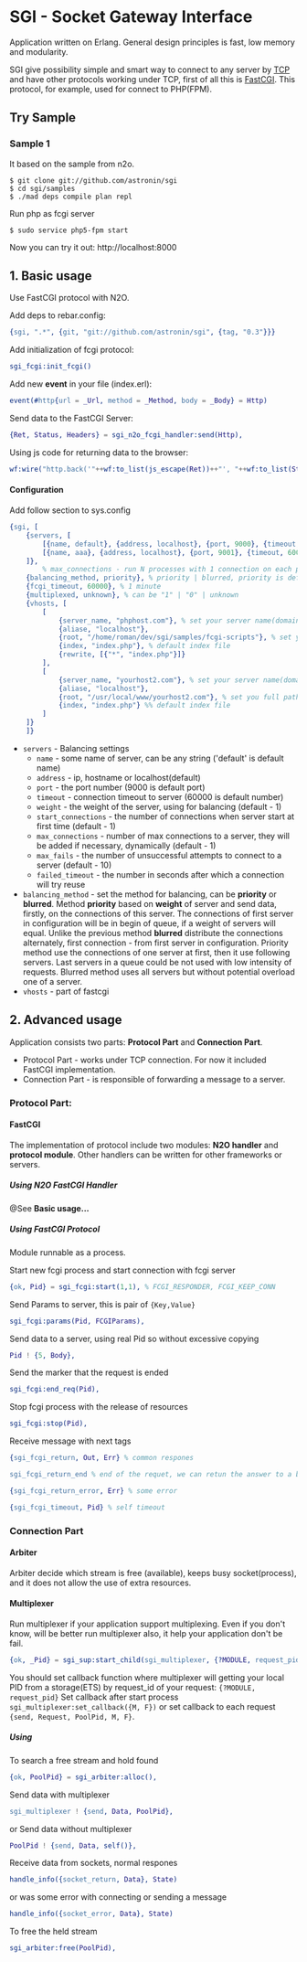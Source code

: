 # SGI - Socket Gateway Interface

Application written on Erlang. General design principles is fast, low memory and modularity.

SGI give possibility simple and smart way to connect to any server by [TCP](https://en.wikipedia.org/wiki/Transmission_Control_Protocol)
and have other protocols working under TCP, first of all this is [FastCGI](https://en.wikipedia.org/wiki/FastCGI). This protocol, 
for example, used for connect to PHP(FPM).

## Try Sample
### Sample 1
It based on the sample from n2o.

    $ git clone git://github.com/astronin/sgi
    $ cd sgi/samples
    $ ./mad deps compile plan repl

Run php as fcgi server

    $ sudo service php5-fpm start

Now you can try it out: http://localhost:8000

## 1. Basic usage

Use FastCGI protocol with N2O.

Add deps to rebar.config:
```erlang
{sgi, ".*", {git, "git://github.com/astronin/sgi", {tag, "0.3"}}}
```
Add initialization of fcgi protocol:
```erlang
sgi_fcgi:init_fcgi()
```
Add new **event** in your file (index.erl):
```erlang
event(#http{url = _Url, method = _Method, body = _Body} = Http)
```
Send data to the FastCGI Server:
```erlang
{Ret, Status, Headers} = sgi_n2o_fcgi_handler:send(Http),
```
Using js code for returning data to the browser:
```erlang
wf:wire("http.back('"++wf:to_list(js_escape(Ret))++"', "++wf:to_list(Status)++", "++wf:to_list(jsone:encode(Headers))++")");
```

#### Configuration
Add follow section to sys.config
```erlang
{sgi, [
    {servers, [
        [{name, default}, {address, localhost}, {port, 9000}, {timeout, 60000}, {weight, 2}, {start_connections, 2}, {max_connections, 20}, {max_fails, 5}, {failed_timeout, 60}], % failed_timeout in seconds
        [{name, aaa}, {address, localhost}, {port, 9001}, {timeout, 60000}, {weight, 10}, {start_connections, 2}, {max_connections, 4}, {max_fails, 5}, {failed_timeout, 60}]
    ]},
        % max_connections - run N processes with 1 connection on each process. Count cannot be bigger then children of fcgi processes
    {balancing_method, priority}, % priority | blurred, priority is default
    {fcgi_timeout, 60000}, % 1 minute
    {multiplexed, unknown}, % can be "1" | "0" | unknown
    {vhosts, [
        [
            {server_name, "phphost.com"}, % set your server name(domain), for local tests add line "127.0.0.1 phphost.com" into "/etc/hosts" (in Linux), "C:\Windows\System32\drivers\etc\hosts"(in Windows)
            {aliase, "localhost"},
            {root, "/home/roman/dev/sgi/samples/fcgi-scripts"}, % set you FULL path to your codes
            {index, "index.php"}, % default index file
            {rewrite, [{"*", "index.php"}]}
        ],
        [
            {server_name, "yourhost2.com"}, % set your server name(domain)
            {aliase, "localhost"},
            {root, "/usr/local/www/yourhost2.com"}, % set you full path to your codes
            {index, "index.php"} %% default index file
        ]
    ]}
    ]}
```

- `servers` - Balancing settings
    - `name` - some name of server, can be any string ('default' is default name)
    - `address` - ip, hostname or localhost(default)
    - `port` - the port number (9000 is default port)
    - `timeout` - connection timeout to server (60000 is default number)
    - `weight` - the weight of the server, using for balancing (default - 1)
    - `start_connections` - the number of connections when server start at first time (default - 1)
    - `max_connections` - number of max connections to a server, they will be added if necessary, dynamically (default - 1)
    - `max_fails` - the number of unsuccessful attempts to connect to a server (default - 10)
    - `failed_timeout` - the number in seconds after which a connection will try reuse
- `balancing_method` - set the method for balancing, can be **priority** or **blurred**. 
    Method  **priority** based on **weight** of server and send data, firstly, 
    on the connections of this server. The connections of first server 
    in configuration will be in begin of queue, if a weight of servers will equal.
    Unlike the previous method **blurred** distribute the connections 
    alternately, first connection - from first server in configuration.
    Priority method use the connections of one server at first, then it 
    use following servers. Last servers in a queue could be not used with 
    low intensity of requests.
    Blurred method uses all servers but without potential overload one of a server.
- `vhosts` - part of fastcgi


## 2. Advanced usage 

Application consists two parts: **Protocol Part** and **Connection Part**.

- Protocol Part - works under TCP connection. For now it included FastCGI implementation.
- Connection Part - is responsible of forwarding a message to a server.

### Protocol Part:

#### FastCGI
The implementation of protocol include two modules: **N2O handler** and **protocol module**.
Other handlers can be written for other frameworks or servers.

##### Using N2O FastCGI Handler

@See **Basic usage...**

##### Using FastCGI Protocol
Module runnable as a process.

Start new fcgi process and start connection with fcgi server
```erlang
{ok, Pid} = sgi_fcgi:start(1,1), % FCGI_RESPONDER, FCGI_KEEP_CONN
```
Send Params to server, this is pair of `{Key,Value}`
```erlang 
sgi_fcgi:params(Pid, FCGIParams),
```
Send data to a server, using real Pid so without excessive copying
```erlang
Pid ! {5, Body},
```
Send the marker that the request is ended
```erlang
sgi_fcgi:end_req(Pid),
```
Stop fcgi process with the release of resources
```erlang
sgi_fcgi:stop(Pid),
```
Receive message with next tags
```erlang
{sgi_fcgi_return, Out, Err} % common respones
```
```erlang
sgi_fcgi_return_end % end of the requet, we can retun the answer to a browser
```
```erlang
{sgi_fcgi_return_error, Err} % some error
```
```erlang
{sgi_fcgi_timeout, Pid} % self timeout
```

### Connection Part

#### Arbiter
Arbiter decide which stream is free (available), keeps busy socket(process),
and it does not allow the use of extra resources.

#### Multiplexer

Run multiplexer if your application support multiplexing. Even if you don't know,
will be better run multiplexer also, it help your application don't be fail.

```erlang
{ok, _Pid} = sgi_sup:start_child(sgi_multiplexer, {?MODULE, request_pid})
```

You should set callback function where multiplexer will getting your local PID 
from a storage(ETS) by request_id of your request: `{?MODULE, request_pid}`
Set callback after start process `sgi_multiplexer:set_callback({M, F})` or 
set callback to each request `{send, Request, PoolPid, M, F}`.

##### Using
To search a free stream and hold found
```erlang
{ok, PoolPid} = sgi_arbiter:alloc(),
```
Send data with multiplexer
```erlang
sgi_multiplexer ! {send, Data, PoolPid},
```
or Send data without multiplexer
```erlang
PoolPid ! {send, Data, self()},
```
Receive data from sockets, normal respones
```erlang
handle_info({socket_return, Data}, State)
```
or was some error with connecting or sending a message
```erlang
handle_info({socket_error, Data}, State)
```
To free the held stream
```erlang
sgi_arbiter:free(PoolPid),
```